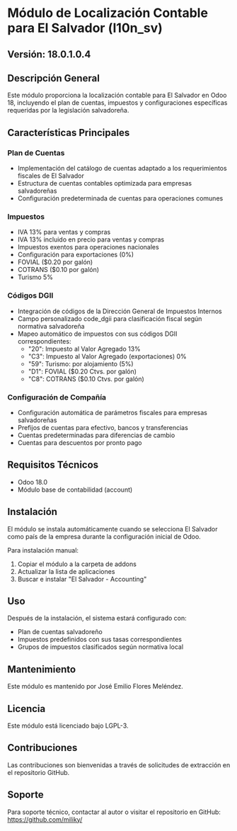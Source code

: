 # Módulo de Localización Contable para El Salvador (l10n_sv)
## Versión: 18.0.1.0.4
## Descripción General
Este módulo proporciona la localización contable para El Salvador en Odoo 18, incluyendo el plan de cuentas, impuestos y configuraciones específicas requeridas por la legislación salvadoreña.

## Características Principales
### Plan de Cuentas
- Implementación del catálogo de cuentas adaptado a los requerimientos fiscales de El Salvador
- Estructura de cuentas contables optimizada para empresas salvadoreñas
- Configuración predeterminada de cuentas para operaciones comunes
### Impuestos
- IVA 13% para ventas y compras
- IVA 13% incluido en precio para ventas y compras
- Impuestos exentos para operaciones nacionales
- Configuración para exportaciones (0%)
- FOVIAL ($0.20 por galón)
- COTRANS ($0.10 por galón)
- Turismo 5%
### Códigos DGII
- Integración de códigos de la Dirección General de Impuestos Internos
- Campo personalizado code_dgii para clasificación fiscal según normativa salvadoreña
- Mapeo automático de impuestos con sus códigos DGII correspondientes:
  - "20": Impuesto al Valor Agregado 13%
  - "C3": Impuesto al Valor Agregado (exportaciones) 0%
  - "59": Turismo: por alojamiento (5%)
  - "D1": FOVIAL ($0.20 Ctvs. por galón)
  - "C8": COTRANS ($0.10 Ctvs. por galón)
### Configuración de Compañía
- Configuración automática de parámetros fiscales para empresas salvadoreñas
- Prefijos de cuentas para efectivo, bancos y transferencias
- Cuentas predeterminadas para diferencias de cambio
- Cuentas para descuentos por pronto pago
## Requisitos Técnicos
- Odoo 18.0
- Módulo base de contabilidad (account)
## Instalación
El módulo se instala automáticamente cuando se selecciona El Salvador como país de la empresa durante la configuración inicial de Odoo.

Para instalación manual:

1. Copiar el módulo a la carpeta de addons
2. Actualizar la lista de aplicaciones
3. Buscar e instalar "El Salvador - Accounting"
## Uso
Después de la instalación, el sistema estará configurado con:

- Plan de cuentas salvadoreño
- Impuestos predefinidos con sus tasas correspondientes
- Grupos de impuestos clasificados según normativa local
## Mantenimiento
Este módulo es mantenido por José Emilio Flores Meléndez.

## Licencia
Este módulo está licenciado bajo LGPL-3.

## Contribuciones
Las contribuciones son bienvenidas a través de solicitudes de extracción en el repositorio GitHub.

## Soporte
Para soporte técnico, contactar al autor o visitar el repositorio en GitHub: https://github.com/miliky/